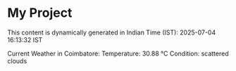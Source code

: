 # My Project

This content is dynamically generated in Indian Time (IST): 2025-07-04 16:13:32 IST


Current Weather in Coimbatore:
Temperature: 30.88 °C
Condition: scattered clouds
